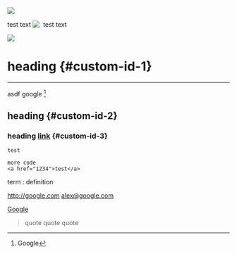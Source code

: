 ![&nbsp;](images/IMG_0551.JPG "Title")

test text
![&nbsp;](images/IMG_0551.JPG "Title")
test text

![&nbsp;](images/IMG_0551.JPG "Title")

# heading {#custom-id-1}

---

asdf google [^1]

[^1]: Google

## heading {#custom-id-2}
### heading [link](#custom-id-3) {#custom-id-3}

`test`

```
more code
<a href="1234">test</a>
```



term
: definition


<http://google.com>
<alex@google.com>

[Google](http://google.com)

> quote
quote
quote

